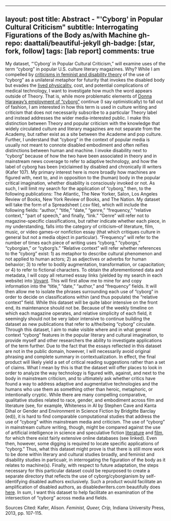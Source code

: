 
---
layout: post
title: Abstract - "'Cyborg' in Popular Cultural Criticism"
subtitle: Interrogating Figurations of the Body as/with Machine
gh-repo: daattali/beautiful-jekyll
gh-badge: [star, fork, follow]
tags: [lab report]
comments: true
---

My dataset, “‘Cyborg’ in Popular Cultural Criticism,” will examine uses of the term “cyborg” in popular U.S. culture literary magazines. Why? While I am compelled by [criticisms in feminist and disability theory](https://dsq-sds.org/article/view/3995/3540) of the use of “cyborg” as a unilateral metaphor for futurity that invokes the disabled body but evades the [lived physicality](# "https://granta.com/common-cyborg/"), cost, and potential complications of medical technology, I want to investigate how much the word appears outside of Theory. That is, while more problematic elements of [Donna Haraway’s employment of “cyborg”](https://warwick.ac.uk/fac/arts/english/currentstudents/undergraduate/modules/fictionnownarrativemediaandtheoryinthe21stcentury/manifestly_haraway_----_a_cyborg_manifesto_science_technology_and_socialist-feminism_in_the_....pdf) continue (I say optimistically) to fall out of fashion, I am interested in how this term is used in culture writing and criticism that does not necessarily subscribe to a particular Theory label and instead addresses the wider media-interested public. 
  I make this distinction between Theory and popular criticism with the knowledge that widely circulated culture and literary magazines are not separate from the Academy, but rather exist as a site between the Academe and pop culture. Further, I understand that “cyborg” in the context of popular media is usually not meant to connote disabled embodiment and often reifies distinctions between human and machine. I invoke disability next to “cyborg” because of how the two have been associated in theory and in mainstream news coverage to refer to adaptive technology, and how the label of cyborg has been (re)claimed by disabled and chronically ill writers (Kafer 107). My primary interest here is more broadly how machines are figured with, next to, and in opposition to the (human) body in the popular critical imagination, whether disability is consciously invoked or not. As such, I will limit my search for the application of “cyborg,” then, to the following publications: The Atlantic, The New Yorker, Salon, Los Angeles Review of Books, New York Review of Books, and The Nation. 
  My dataset will take the form of a Spreadsheet (.csv file), which will include the following fields: “author,” “title,” “date,” “genre,” “frequency,” “relative context,” “part of speech,” and finally, “link.” “Genre” will refer not to magazine-specific classifications, but rather indicate whether each piece, in my understanding, falls into the category of criticism–of literature, film, music, or video games–or nonfiction essay (that which critiques culture in general but not a media object in particular). “Frequency” will refer to the number of times each piece of writing uses “cyborg,” “cyborgs,” “cyborgian,” or “cyborg’s.” “Relative context” will refer whether references to the “cyborg” exist: 1) as metaphor to describe cultural phenomenon and not applied to human actors; 2) as adjectives or adverbs for human behavior;  3) to refer to bodily augmentation, transformation, or capacitation; or 4) to refer to fictional characters.
  To obtain the aforementioned data and metadata, I will copy all returned essay links (yielded by my search in each website) into [Voyant](# "https://voyant-tools.org/"). This will first allow me to mine for and copy information into the “title,” “date,” “author,” and “frequency” fields. It will then allow me to isolate the phrases surrounding each use of “cyborg” in order to decide on classifications within (and thus populate) the “relative context” field. While this dataset will be quite labor intensive on the front end, its maintenance should not be. Because of the weekly timeline on which each magazine operates, and relative simplicity of each field, it seemingly should not be very labor intensive to continue building the dataset as new publications that refer to a/the/being “cyborg” circulate. 
Through this dataset, I aim to make visible where and in what general context “cyborg” features in the popular literary and cultural imagination, to provide myself and other researchers the ability to investigate applications of the term further. Due to the fact that the essays reflected in this dataset are not in the public domain, however, I will necessarily avoid original phrasing and complete summary in contextualization. In effect, the final product will likely yield a set of critical reading suggestions rather than a set of claims. What I mean by this is that the dataset will offer places to look in order to analyze the way technology is figured with, against, and next to the body in mainstream criticism, and to ultimately ask whether critics have found a way to address adaptive and augmentative technologies and the humans who use them as something other than heroic, metaphoric, or intentionally cryptic. 
  While there are many compelling comparative, qualitative studies related to race, gender, and embodiment across film and literature (see, for example, Whiteness in AI by Stephen Cave and Kanta Dihal or Gender and Environment in Science Fiction by Bridgitte Barclay (ed)), it is hard to find comparable computational studies that address the use of “cyborg” within mainstream media and criticism. The use of “cyborg” in mainstream culture writing, though, might be compared against the use of artificial intelligence in science and speculative fiction [literature](http://www.isfdb.org/#:~:text=The%20ISFDB%20is%20a%20community,content%20listings%2C%20and%20forthcoming%20books.) and [film](https://homepages.inf.ed.ac.uk/rbf/AIMOVIES/AImovies.htm#ai), for which there exist fairly extensive online databases (see linked). Even then, however, some digging is required to locate specific applications of “cyborg.” Thus, what this dataset might prove is that there is still more work to be done within literary and cultural studies broadly, and feminist and disability studies in particualr, in interrogating the figuration of the body as it relates to machine(s). Finally, with respect to future adaptation, the steps necessary for this particular dataset could be repurposed to create a separate directory that reflects the use of cyborg/cyborgianism by self-identifying disabled authors exclusively. Such a product would facilitate an amplification of disabled authors, as disabledwriters.com beautifully does [here](# "https://disabledwriters.com/the-database/?listpage=1&instance=1"). In sum, I want this dataset to help facilitate an examination of the intersection of “cyborg” across media and fields.

Sources Cited: Kafer, Alison. *Feminist, Queer, Crip,* Indiana University Press, 2013, pp. 107-115.
